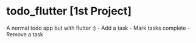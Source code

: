 # todo_flutter [1st Project]

A normal todo app but with flutter :)
    - Add a task
    - Mark tasks complete
    - Remove a task

